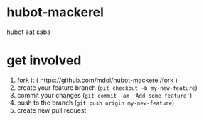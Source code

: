 hubot-mackerel
========

hubot eat saba

get involved
============

1. fork it ( https://github.com/mdoi/hubot-mackerel/fork )
2. create your feature branch (`git checkout -b my-new-feature`)
3. commit your changes (`git commit -am 'Add some feature'`)
4. push to the branch (`git push origin my-new-feature`)
5. create new pull request
